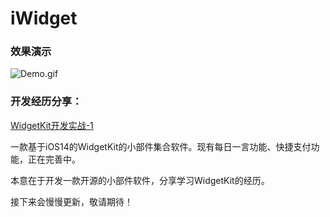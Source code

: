 #  iWidget
### 效果演示

![Demo.gif](https://s1.ax1x.com/2020/06/27/N66AAO.gif)


### 开发经历分享：

[WidgetKit开发实战-1](https://juejin.im/post/5ef41fd86fb9a07ea10bb8ec)

一款基于iOS14的WidgetKit的小部件集合软件。现有每日一言功能、快捷支付功能，正在完善中。

本意在于开发一款开源的小部件软件，分享学习WidgetKit的经历。

接下来会慢慢更新，敬请期待！
